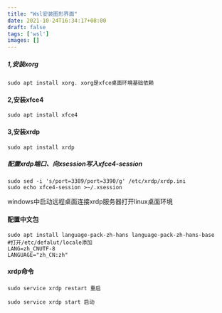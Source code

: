 ```yaml
---
title: "Wsl安装图形界面"
date: 2021-10-24T16:34:17+08:00
draft: false
tags: ['wsl']
images: []
---
```



##### 1,安装xorg

```sudo apt install xorg. xorg是xfce桌面环境基础依赖```

#### 2,安装xfce4

```sudo apt install xfce4```

#### 3,安装xrdp

```sudo apt install xrdp```

##### 配置xrdp端口、向xsession写入xfce4-session

```
sudo sed -i 's/port=3389/port=3390/g' /etc/xrdp/xrdp.ini
sudo echo xfce4-session >~/.xsession
```

windows中启动远程桌面连接xrdp服务器打开linux桌面环境

#### 配置中文包

```
sudo apt install language-pack-zh-hans language-pack-zh-hans-base
#打开/etc/defalut/locale添加
LANG=zh_CNUTF-8
LANGUAGE="zh_CN:zh"

```

#### xrdp命令

```sudo service xrdp restart 重启```

```sudo service xrdp start 启动```